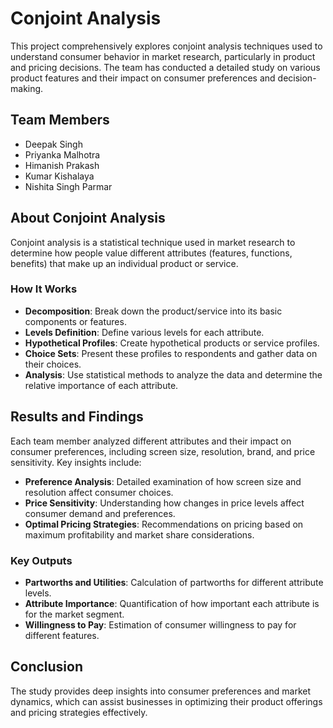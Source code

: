# Conjoint Analysis

This project comprehensively explores conjoint analysis techniques used to understand consumer behavior in market research, particularly in product and pricing decisions. The team has conducted a detailed study on various product features and their impact on consumer preferences and decision-making.

## Team Members

- Deepak Singh
- Priyanka Malhotra
- Himanish Prakash
- Kumar Kishalaya
- Nishita Singh Parmar

## About Conjoint Analysis

Conjoint analysis is a statistical technique used in market research to determine how people value different attributes (features, functions, benefits) that make up an individual product or service.

### How It Works

- **Decomposition**: Break down the product/service into its basic components or features.
- **Levels Definition**: Define various levels for each attribute.
- **Hypothetical Profiles**: Create hypothetical products or service profiles.
- **Choice Sets**: Present these profiles to respondents and gather data on their choices.
- **Analysis**: Use statistical methods to analyze the data and determine the relative importance of each attribute.

## Results and Findings

Each team member analyzed different attributes and their impact on consumer preferences, including screen size, resolution, brand, and price sensitivity. Key insights include:

- **Preference Analysis**: Detailed examination of how screen size and resolution affect consumer choices.
- **Price Sensitivity**: Understanding how changes in price levels affect consumer demand and preferences.
- **Optimal Pricing Strategies**: Recommendations on pricing based on maximum profitability and market share considerations.

### Key Outputs

- **Partworths and Utilities**: Calculation of partworths for different attribute levels.
- **Attribute Importance**: Quantification of how important each attribute is for the market segment.
- **Willingness to Pay**: Estimation of consumer willingness to pay for different features.

## Conclusion

The study provides deep insights into consumer preferences and market dynamics, which can assist businesses in optimizing their product offerings and pricing strategies effectively.


